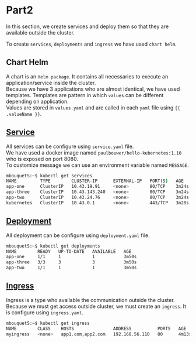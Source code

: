 # Part2

In this section, we create services and deploy them so that they are available outside the cluster.  

To create `services`, `deployments` and `ingress` we have used `chart helm`.  

## Chart Helm

A chart is an `Helm package`. It contains all necessaries to execute an application/service inside the cluster.  
Because we have 3 applications who are almost identical, we have used templates. Templates are pattern in which `values` can be different depending on application.  
Values are stored in `values.yaml` and are called in each `yaml` file using `{{ .valueName }}`.  

## [Service](https://kubernetes.io/docs/concepts/services-networking/service/)

All services can be configure using `service.yaml` file.  
We have used a docker image named `paulbouwer/hello-kubernetes:1.10` who is exposed on port 8080.  
To customize message we can use an environment variable named `MESSAGE`.   

```bash
mbouquetS:~$ kubectl get services
NAME         TYPE        CLUSTER-IP      EXTERNAL-IP   PORT(S)   AGE
app-one      ClusterIP   10.43.19.91     <none>        80/TCP    3m24s
app-three    ClusterIP   10.43.143.240   <none>        80/TCP    3m24s
app-two      ClusterIP   10.43.24.76     <none>        80/TCP    3m24s
kubernetes   ClusterIP   10.43.0.1       <none>        443/TCP   3m28s
```

## [Deployment](https://kubernetes.io/docs/concepts/workloads/controllers/deployment/)

All deployment can be configure using `deployment.yaml` file.  

```bash
mbouquetS:~$ kubectl get deployments
NAME        READY   UP-TO-DATE   AVAILABLE   AGE
app-one     1/1     1            1           3m50s
app-three   3/3     3            3           3m50s
app-two     1/1     1            1           3m50s
```

## [Ingress](https://kubernetes.io/docs/concepts/services-networking/ingress/)

Ingress is a type who available the communication outside the cluster.  
Because we must get access outside cluster, we must create an `ingress`. It is configure using `ingress.yaml`.  

```bash
mbouquetS:~$ kubectl get ingress
NAME        CLASS    HOSTS               ADDRESS          PORTS   AGE
myingress   <none>   app1.com,app2.com   192.168.56.110   80      4m13s
```
